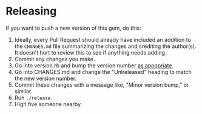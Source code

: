 # Releasing

If you want to push a new version of this gem, do this:

1. Ideally, every Pull Request should already have included an addition to the
   `CHANGES.md` file summarizing the changes and crediting the author(s). It
   doesn't hurt to review this to see if anything needs adding.
1. Commit any changes you make.
1. Go into version.rb and bump the version number
   [as appopriate](http://semver.org/).
1. Go into CHANGES.md and change the "Unlreleased" heading to match the new
   version number.
1. Commit these changes with a message like, "Minor version bump," or similar.
1. Run `./release`.
1. High five someone nearby.
